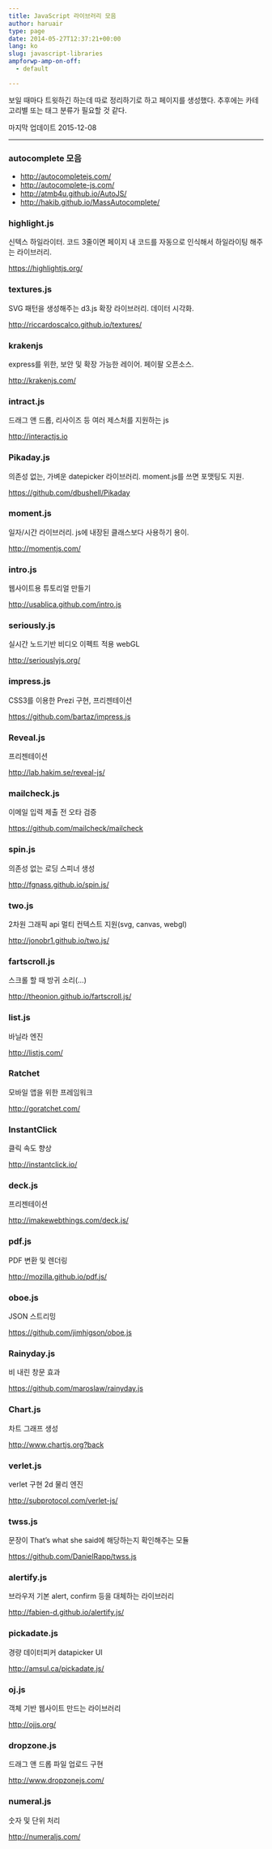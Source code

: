 ```yaml
---
title: JavaScript 라이브러리 모음
author: haruair
type: page
date: 2014-05-27T12:37:21+00:00
lang: ko
slug: javascript-libraries
ampforwp-amp-on-off:
  - default

---
```

보일 때마다 트윗하긴 하는데 따로 정리하기로 하고 페이지를 생성했다. 추후에는 카테고리별 또는 태그 분류가 필요할 것 같다.

마지막 업데이트 2015-12-08

* * *

### autocomplete 모음

  * <http://autocompletejs.com/>
  * <http://autocomplete-js.com/>
  * <http://atmb4u.github.io/AutoJS/>
  * <http://hakib.github.io/MassAutocomplete/>

### highlight.js

신텍스 하일라이터. 코드 3줄이면 페이지 내 코드를 자동으로 인식해서 하일라이팅 해주는 라이브러리.
  
<https://highlightjs.org/>

### textures.js

SVG 패턴을 생성해주는 d3.js 확장 라이브러리. 데이터 시각화.
  
<http://riccardoscalco.github.io/textures/>

### krakenjs

express를 위한, 보안 및 확장 가능한 레이어. 페이팔 오픈소스.
  
<http://krakenjs.com/>

### intract.js

드래그 앤 드롭, 리사이즈 등 여러 제스처를 지원하는 js
  
<http://interactjs.io>

### Pikaday.js

의존성 없는, 가벼운 datepicker 라이브러리. moment.js를 쓰면 포맷팅도 지원.
  
<https://github.com/dbushell/Pikaday>

### moment.js

일자/시간 라이브러리. js에 내장된 클래스보다 사용하기 용이.
  
<http://momentjs.com/>

### intro.js

웹사이트용 튜토리얼 만들기
  
<http://usablica.github.com/intro.js>

### seriously.js

실시간 노드기반 비디오 이펙트 적용 webGL
  
<http://seriouslyjs.org/>

### impress.js

CSS3를 이용한 Prezi 구현, 프리젠테이션
  
<https://github.com/bartaz/impress.js>

### Reveal.js

프리젠테이션
  
<http://lab.hakim.se/reveal-js/>

### mailcheck.js

이메일 입력 제출 전 오타 검증
  
<https://github.com/mailcheck/mailcheck>

### spin.js

의존성 없는 로딩 스피너 생성
  
<http://fgnass.github.io/spin.js/>

### two.js

2차원 그래픽 api 멀티 컨텍스트 지원(svg, canvas, webgl)
  
<http://jonobr1.github.io/two.js/>

### fartscroll.js

스크롤 할 때 방귀 소리(&#8230;)
  
<http://theonion.github.io/fartscroll.js/>

### list.js

바닐라 엔진
  
<http://listjs.com/>

### Ratchet

모바일 앱을 위한 프레임워크
  
<http://goratchet.com/>

### InstantClick

클릭 속도 향상
  
<http://instantclick.io/>

### deck.js

프리젠테이션
  
<http://imakewebthings.com/deck.js/>

### pdf.js

PDF 변환 및 렌더링
  
<http://mozilla.github.io/pdf.js/>

### oboe.js

JSON 스트리밍
  
<https://github.com/jimhigson/oboe.js>

### Rainyday.js

비 내린 창문 효과
  
<https://github.com/maroslaw/rainyday.js>

### Chart.js

차트 그래프 생성
  
<http://www.chartjs.org?back>

### verlet.js

verlet 구현 2d 물리 엔진
  
<http://subprotocol.com/verlet-js/>

### twss.js

문장이 That&#8217;s what she said에 해당하는지 확인해주는 모듈
  
<https://github.com/DanielRapp/twss.js>

### alertify.js

브라우저 기본 alert, confirm 등을 대체하는 라이브러리
  
<http://fabien-d.github.io/alertify.js/>

### pickadate.js

경량 데이터피커 datapicker UI
  
<http://amsul.ca/pickadate.js/>

### oj.js

객체 기반 웹사이트 만드는 라이브러리
  
<http://ojjs.org/>

### dropzone.js

드래그 앤 드롭 파일 업로드 구현
  
<http://www.dropzonejs.com/>

### numeral.js

숫자 및 단위 처리
  
<http://numeraljs.com/>